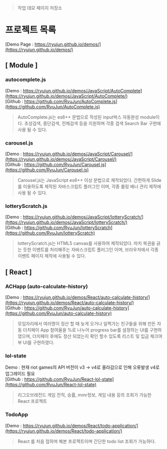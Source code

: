 > 작업 데모 페이지 저장소

# 프로젝트 목록
[Demo Page : https://ryujun.github.io/demos/](https://ryujun.github.io/demos/)

## [ Module ]
### autocomplete.js
[Demo   : https://ryujun.github.io/demos/JavaScript/AutoComplete](https://ryujun.github.io/demos/JavaScript/AutoComplete/)<br>
[Github : https://github.com/RyuJun/AutoComplete.js](https://github.com/RyuJun/AutoComplete.js)
> AutoComplete.js는 es6++ 문법으로 작성된 input박스 자동완성 module이다. 
> 초성검색, 중단검색, 전체검색 등을 지원하며 각종 검색 Search Bar 구현에 사용 될 수 있다.

### carousel.js
[Demo   : https://ryujun.github.io/demos/JavaScript/Carousel/](https://ryujun.github.io/demos/JavaScript/Carousel/)<br>
[Github : https://github.com/RyuJun/Carousel.js](https://github.com/RyuJun/Carousel.js)
>Carousel.js는 JavaScript es6++ 이상 문법으로 제작되었다. 간편하게 Slide를 이용하도록 제작된 자바스크립트 플러그인 이며, 각종 롤링 배너 관리 제작에 사용 될 수 있다.

### lotteryScratch.js
[Demo   : https://ryujun.github.io/demos/JavaScript/lotteryScratch/](https://ryujun.github.io/demos/JavaScript/lotteryScratch/)<br>
[Github : https://github.com/RyuJun/lotteryScratch](https://github.com/RyuJun/lotteryScratch)
>lotteryScratch.js는 HTML5 canvas를 사용하여 제작되었다. 마치 복권을 긁는 듯한 이벤트를 처리해주는 자바스크립트 플러그인 이며, 브라우저에서 각종 이벤트 페이지 제작에 사용될 수 있다.

## [ React ]

### ACHapp (auto-calculate-history)
[Demo   : https://ryujun.github.io/demos/React/auto-calculate-history/](https://ryujun.github.io/demos/React/auto-calculate-history/)<br>
[Github : https://github.com/RyuJun/auto-calculate-history](https://github.com/RyuJun/auto-calculate-history)
>모임자리에서 여러명이 정산 할 때 늦게 오거나 일찍가는 친구들을 위해 만든 자동 더치페이 App
참여율을 %로 나누어 progress bar를 설정하는 UI를 구현하였으며, 더치페이 후에도 정산 되었는지 확인 할수 있도록
리스트 및 입금 체크여부 UI를 구현하였다.

### lol-state
Demo  : 현재 riot games의 API 버전이 v3 -> v4로 올라감으로 인해 오류발생 v4로 업그레이드 필요 <br>
[Github : https://github.com/RyuJun/React-lol-state](https://github.com/RyuJun/React-lol-state)
>리그오브레전드 게임 전적, 승률, mmr정보, 게임 내용 등의 조회가 가능한 React 프로젝트

### TodoApp
[Demo   : https://ryujun.github.io/demos/React/todo-application/](https://ryujun.github.io/demos/React/todo-application/)
>React 를 처음 접하며 해본 프로젝트이며 간단한 todo list 조회가 가능하다.
